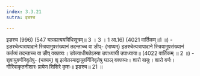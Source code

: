 ```yaml
---
index: 3.3.21
sutra: इङश्च

---
```

इङश्च (996) (547 घञ्ञ्प्रत्ययविधिसूत्रम्॥ 3 । 3 । 1 आ.16) (4021 वार्तिकम्॥1 ॥) - इङश्चेत्यत्रापादाने स्त्रियामुपसंख्यानं तदन्ताच्च वा ङीप्- (भाष्यम्) इङश्चेत्यत्रापादाने स्त्रियामुपसंख्यानं कर्तव्यं तदन्ताच्च वा ङीष् वक्तव्यः। उपेत्याधीयतेऽस्या उपाध्यायी उपाध्याया॥ (4022 वार्तिकम् ॥ 2 ॥) - शृवायुवर्णनिवृतेषु- (भाष्यम्) शृ इत्येतस्माद्वायुवर्णिनिवृतेषु घञ्ञ् वक्तव्यः। शारो वायुः। शारो वर्णः। गौरिवाकृतनीशारः प्रायेण शिशिरे कृशः॥ इङश्च॥ 21 ॥